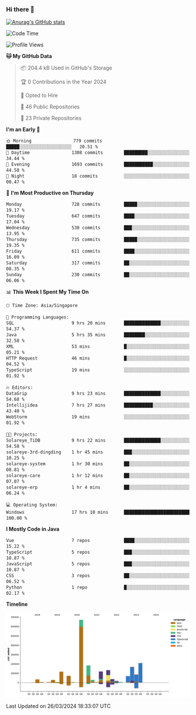### Hi there 👋

[![Anurag's GitHub stats](https://github-readme-stats.vercel.app/api?username=xiumu2017&show_icons=true&theme=radical)](https://github.com/anuraghazra/github-readme-stats)

<!--
**xiumu2017/xiumu2017** is a ✨ _special_ ✨ repository because its `README.md` (this file) appears on your GitHub profile.

Here are some ideas to get you started:

- 🔭 I’m currently working on ...
- 🌱 I’m currently learning ...
- 👯 I’m looking to collaborate on ...
- 🤔 I’m looking for help with ...
- 💬 Ask me about ...
- 📫 How to reach me: ...
- 😄 Pronouns: ...
- ⚡ Fun fact: ...
-->

<!--START_SECTION:waka-->
![Code Time](http://img.shields.io/badge/Code%20Time-2%2C037%20hrs%2018%20mins-blue)

![Profile Views](http://img.shields.io/badge/Profile%20Views-0-blue)

**🐱 My GitHub Data** 

> 📦 204.4 kB Used in GitHub's Storage 
 > 
> 🏆 0 Contributions in the Year 2024
 > 
> 💼 Opted to Hire
 > 
> 📜 46 Public Repositories 
 > 
> 🔑 23 Private Repositories 
 > 
**I'm an Early 🐤** 

```text
🌞 Morning                779 commits         █████░░░░░░░░░░░░░░░░░░░░   20.51 % 
🌆 Daytime                1308 commits        █████████░░░░░░░░░░░░░░░░   34.44 % 
🌃 Evening                1693 commits        ███████████░░░░░░░░░░░░░░   44.58 % 
🌙 Night                  18 commits          ░░░░░░░░░░░░░░░░░░░░░░░░░   00.47 % 
```
📅 **I'm Most Productive on Thursday** 

```text
Monday                   728 commits         █████░░░░░░░░░░░░░░░░░░░░   19.17 % 
Tuesday                  647 commits         ████░░░░░░░░░░░░░░░░░░░░░   17.04 % 
Wednesday                530 commits         ███░░░░░░░░░░░░░░░░░░░░░░   13.95 % 
Thursday                 735 commits         █████░░░░░░░░░░░░░░░░░░░░   19.35 % 
Friday                   611 commits         ████░░░░░░░░░░░░░░░░░░░░░   16.09 % 
Saturday                 317 commits         ██░░░░░░░░░░░░░░░░░░░░░░░   08.35 % 
Sunday                   230 commits         ██░░░░░░░░░░░░░░░░░░░░░░░   06.06 % 
```


📊 **This Week I Spent My Time On** 

```text
🕑︎ Time Zone: Asia/Singapore

💬 Programming Languages: 
SQL                      9 hrs 20 mins       ██████████████░░░░░░░░░░░   54.37 % 
Java                     5 hrs 35 mins       ████████░░░░░░░░░░░░░░░░░   32.58 % 
XML                      53 mins             █░░░░░░░░░░░░░░░░░░░░░░░░   05.21 % 
HTTP Request             46 mins             █░░░░░░░░░░░░░░░░░░░░░░░░   04.52 % 
TypeScript               19 mins             ░░░░░░░░░░░░░░░░░░░░░░░░░   01.92 % 

🔥 Editors: 
DataGrip                 9 hrs 23 mins       ██████████████░░░░░░░░░░░   54.68 % 
Intellijidea             7 hrs 27 mins       ███████████░░░░░░░░░░░░░░   43.40 % 
WebStorm                 19 mins             ░░░░░░░░░░░░░░░░░░░░░░░░░   01.92 % 

🐱‍💻 Projects: 
Solareye_TiDB            9 hrs 22 mins       ██████████████░░░░░░░░░░░   54.58 % 
solareye-3rd-dingding    1 hr 45 mins        ███░░░░░░░░░░░░░░░░░░░░░░   10.25 % 
solareye-system          1 hr 30 mins        ██░░░░░░░░░░░░░░░░░░░░░░░   08.81 % 
solareye-care            1 hr 12 mins        ██░░░░░░░░░░░░░░░░░░░░░░░   07.07 % 
solareye-erp             1 hr 4 mins         ██░░░░░░░░░░░░░░░░░░░░░░░   06.24 % 

💻 Operating System: 
Windows                  17 hrs 10 mins      █████████████████████████   100.00 % 
```

**I Mostly Code in Java** 

```text
Vue                      7 repos             ████░░░░░░░░░░░░░░░░░░░░░   15.22 % 
TypeScript               5 repos             ███░░░░░░░░░░░░░░░░░░░░░░   10.87 % 
JavaScript               5 repos             ███░░░░░░░░░░░░░░░░░░░░░░   10.87 % 
CSS                      3 repos             ██░░░░░░░░░░░░░░░░░░░░░░░   06.52 % 
Python                   1 repo              █░░░░░░░░░░░░░░░░░░░░░░░░   02.17 % 
```



**Timeline**

![Lines of Code chart](https://raw.githubusercontent.com/xiumu2017/xiumu2017/main/assets/bar_graph.png)


 Last Updated on 26/03/2024 18:33:07 UTC
<!--END_SECTION:waka-->
